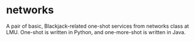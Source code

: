 # networks
A pair of basic, Blackjack-related one-shot services from networks class at LMU. One-shot is written in Python, and one-more-shot is written in Java.
